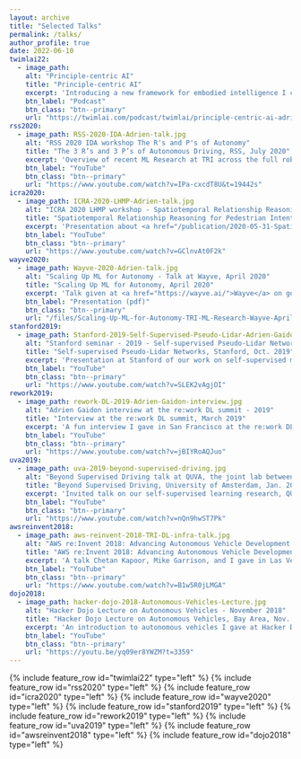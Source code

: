 ```yaml
---
layout: archive
title: "Selected Talks"
permalink: /talks/
author_profile: true
date: 2022-06-10
twimlai22:
  - image_path:
    alt: "Principle-centric AI"
    title: "Principle-centric AI"
    excerpt: 'Introducing a new framework for embodied intelligence I call Principle-centric AI: leveraging (and learning) inductive priors to guide learning towards better outcomes (safety, efficiency, robustness).'
    btn_label: "Podcast"
    btn_class: "btn--primary"
    url: "https://twimlai.com/podcast/twimlai/principle-centric-ai-adrien-gaidon/"
rss2020:
  - image_path: RSS-2020-IDA-Adrien-talk.jpg
    alt: "RSS 2020 IDA workshop The R's and P's of Autonomy"
    title: "The 3 R’s and 3 P’s of Autonomous Driving, RSS, July 2020"
    excerpt: 'Overview of recent ML Research at TRI across the full robotics stack -- (Robust) Perception, (Random) Prediction, and (Risk-aware) Planning -- at the <a href="https://sites.google.com/view/ida2020">RSS 2020 Interaction and Decision-Making in Autonomous-Driving workshop (IDA)</a>.'
    btn_label: "YouTube"
    btn_class: "btn--primary"
    url: "https://www.youtube.com/watch?v=IPa-cxcdT8U&t=19442s"
icra2020:
  - image_path: ICRA-2020-LHMP-Adrien-talk.jpg
    alt: "ICRA 2020 LHMP workshop - Spatiotemporal Relationship Reasoning for Pedestrian Intent Prediction"
    title: "Spatiotemporal Relationship Reasoning for Pedestrian Intent Prediction, ICRA, June 2020"
    excerpt: 'Presentation about <a href="/publication/2020-05-31-Spatiotemporal-Relationship-Reasoning-for-Pedestrian-Intent-Prediction">our ICRA 2020 paper</a> at the <a href="https://motionpredictionicra2020.github.io/">ICRA 2020 Long-term Human Motion Prediction workshop</a>.'
    btn_label: "YouTube"
    btn_class: "btn--primary"
    url: "https://www.youtube.com/watch?v=GClnvAt0F2k"
wayve2020:
  - image_path: Wayve-2020-Adrien-talk.jpg
    alt: "Scaling Up ML for Autonomy - Talk at Wayve, April 2020"
    title: "Scaling Up ML for Autonomy, April 2020"
    excerpt: 'Talk given at <a href="https://wayve.ai/">Wayve</a> on going beyond supervised learning for autonomy. Overview of our recent ICCV and CVPR orals on imitation and perception.'
    btn_label: "Presentation (pdf)"
    btn_class: "btn--primary"
    url: "/files/Scaling-Up-ML-for-Autonomy-TRI-ML-Research-Wayve-April-2020.pdf"
stanford2019:
  - image_path: Stanford-2019-Self-Supervised-Pseudo-Lidar-Adrien-Gaidon-talk.jpg
    alt: "Stanford seminar - 2019 - Self-supervised Pseudo-Lidar Networks"
    title: "Self-supervised Pseudo-Lidar Networks, Stanford, Oct. 2019"
    excerpt: 'Presentation at Stanford of our work on self-supervised monocular depth estimation (monodepth, a.k.a. pseudo-lidar)'
    btn_label: "YouTube"
    btn_class: "btn--primary"
    url: "https://www.youtube.com/watch?v=SLEK2vAgjOI"
rework2019:
  - image_path: rework-DL-2019-Adrien-Gaidon-interview.jpg
    alt: "Adrien Gaidon interview at the re:work DL summit - 2019"
    title: "Interview at the re:work DL summit, March 2019"
    excerpt: 'A fun interview I gave in San Francisco at the re:work DL summit in 2019 on open problems in world-scale learning for autonomous driving'
    btn_label: "YouTube"
    btn_class: "btn--primary"
    url: "https://www.youtube.com/watch?v=jBIYRoAQJuo"
uva2019:
  - image_path: uva-2019-beyond-supervised-driving.jpg
    alt: "Beyond Supervised Driving talk at QUVA, the joint lab between Qualcomm and the University of Amsterdam"
    title: "Beyond Supervised Driving, University of Amsterdam, Jan. 2019"
    excerpt: 'Invited talk on our self-supervised learning research, QUVA (joint lab between Qualcomm and the University of Amsterdam)'
    btn_label: "YouTube"
    btn_class: "btn--primary"
    url: "https://www.youtube.com/watch?v=nQn9hwST7Pk"
awsreinvent2018:
  - image_path: aws-reinvent-2018-TRI-DL-infra-talk.jpg
    alt: "AWS re:Invent 2018: Advancing Autonomous Vehicle Development Using Distributed Deep Learning at TRI"
    title: "AWS re:Invent 2018: Advancing Autonomous Vehicle Development Using Distributed Deep Learning at TRI, Nov. 2018"
    excerpt: 'A talk Chetan Kapoor, Mike Garrison, and I gave in Las Vegas at AWS re:Invent 2018 about our large scale ML infra, one of the first to do distributed deep learning with PyTorch on AWS p3 GPU instances.'
    btn_label: "YouTube"
    btn_class: "btn--primary"
    url: "https://www.youtube.com/watch?v=B1w5R0jLMGA"
dojo2018:
  - image_path: hacker-dojo-2018-Autonomous-Vehicles-Lecture.jpg
    alt: "Hacker Dojo Lecture on Autonomous Vehicles - November 2018"
    title: "Hacker Dojo Lecture on Autonomous Vehicles, Bay Area, Nov. 2018"
    excerpt: 'An introduction to autonomous vehicles I gave at Hacker Dojo.'
    btn_label: "YouTube"
    btn_class: "btn--primary"
    url: "https://youtu.be/yq09er8YWZM?t=3359"
---
```


{% include feature_row id="twimlai22" type="left" %}
{% include feature_row id="rss2020" type="left" %}
{% include feature_row id="icra2020" type="left" %}
{% include feature_row id="wayve2020" type="left" %}
{% include feature_row id="stanford2019" type="left" %}
{% include feature_row id="rework2019" type="left" %}
{% include feature_row id="uva2019" type="left" %}
{% include feature_row id="awsreinvent2018" type="left" %}
{% include feature_row id="dojo2018" type="left" %}

